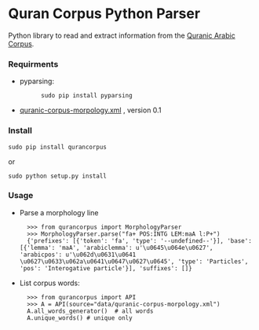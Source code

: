 # Quran Corpus Python Parser 
Python library to read and extract information from the [Quranic Arabic Corpus](http://corpus.quran.com/).

### Requirments 

- pyparsing:
            
            sudo pip install pyparsing
- [quranic-corpus-morpology.xml](http://corpus.quran.com/download/) , version 0.1


### Install
    
    sudo pip install qurancorpus
or

    sudo python setup.py install

### Usage
- Parse a morphology line

        >>> from qurancorpus import MorphologyParser
        >>> MorphologyParser.parse("fa+ POS:INTG LEM:maA l:P+")
        {'prefixes': [{'token': 'fa', 'type': '--undefined--'}], 'base': [{'lemma': 'maA', 'arabiclemma': u'\u0645\u064e\u0627', 'arabicpos': u'\u062d\u0631\u0641 \u0627\u0633\u062a\u0641\u0647\u0627\u0645', 'type': 'Particles', 'pos': 'Interogative particle'}], 'suffixes': []}

- List corpus words:
        
        >>> from qurancorpus import API
        >>> A = API(source="data/quranic-corpus-morpology.xml")
        A.all_words_generator()  # all words
        A.unique_words() # unique only
        